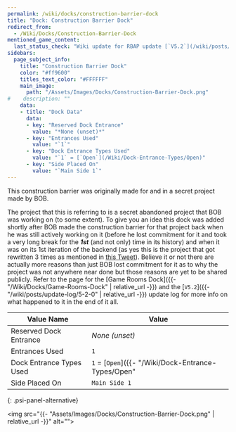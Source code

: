 ```yaml
---
permalink: /wiki/docks/construction-barrier-dock
title: "Dock: Construction Barrier Dock"
redirect_from:
  - /Wiki/Docks/Construction-Barrier-Dock
mentioned_game_content:
  last_status_check: "Wiki update for RBAP update [`V5.2`](/wiki/posts/update-log/5-2-0)"
sidebars:
  page_subject_info:
    title: "Construction Barrier Dock"
    color: "#ff9600"
    titles_text_color: "#FFFFFF"
    main_image:
      path: "/Assets/Images/Docks/Construction-Barrier-Dock.png"
#    description: ""
    data:
    - title: "Dock Data"
      data:
      - key: "Reserved Dock Entrance"
        value: "*None (unset)*"
      - key: "Entrances Used"
        value: "`1`"
      - key: "Dock Entrance Types Used"
        value: "`1` = [`Open`](/Wiki/Dock-Entrance-Types/Open)"
      - key: "Side Placed On"
        value: "`Main Side 1`"
---
```


This construction barrier was originally made for and in a secret project made by BOB.

The project that this is referring to is a secret abandoned project that BOB was working on (to some extent). To give you an idea this dock was added shortly after BOB made the construction barrier for that project back when he was still actively working on it (before he lost commitment for it and took a very long break for the ***1st*** (and not only) time in its history) and when it was on its 1st iteration of the backend (as yes this is the project that got rewritten 3 times as mentioned in [this Tweet](https://twitter.com/ThisBeBOB_/status/1369425968931176448)). Believe it or not there are actually more reasons than just BOB lost commitment for it as to why the project was not anywhere near done but those reasons are yet to be shared publicly. Refer to the page for the [Game Rooms Dock]({{- "/Wiki/Docks/Game-Rooms-Dock" | relative_url -}}) and the [`V5.2`]({{- "/wiki/posts/update-log/5-2-0" | relative_url -}}) update log for more info on what happened to it in the end of it all.

| Value Name               | Value |
|-|-|
| Reserved Dock Entrance   | *None (unset)* |
| Entrances Used           | `1` |
| Dock Entrance Types Used | `1` = [`Open`]({{- "/Wiki/Dock-Entrance-Types/Open" | relative_url -}}) |
| Side Placed On           | `Main Side 1` |
{: .psi-panel-alternative}

<img src="{{- "Assets/Images/Docks/Construction-Barrier-Dock.png" | relative_url -}}" alt="">